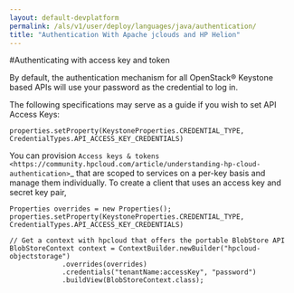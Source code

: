 ```yaml
---
layout: default-devplatform
permalink: /als/v1/user/deploy/languages/java/authentication/
title: "Authentication With Apache jclouds and HP Helion"
---
```

<!--PUBLISHED-->
 
<!--
#Authentication With Apache jclouds and HP Helion 1.0

The `Identity Service API <https://docs.hpcloud.com/identity>`_ is central to using the
APIs for the services by HP Helion. Identity Service not only deals with authentication
but also supplies the catalog of information around the activated and available services.
For example, this API is where the API endpoints for services like the different compute regions,
Object Storage, and everything else is available.

Apache jclouds provides functionality to interact with identity service and authentication
to simply authenticate commonly and use it everywhere.
-->
#Authenticating with access key and token

By default, the authentication mechanism for all OpenStack&reg; Keystone based APIs will use your
password as the credential to log in.

The following specifications may serve as a guide if you wish to set API Access Keys:


    properties.setProperty(KeystoneProperties.CREDENTIAL_TYPE, CredentialTypes.API_ACCESS_KEY_CREDENTIALS)

You can provision `Access keys & tokens <https://community.hpcloud.com/article/understanding-hp-cloud-authentication>`_
that are scoped to services on a per-key basis and manage them individually.
To create a client that uses an access key and secret key pair,

    Properties overrides = new Properties();
    properties.setProperty(KeystoneProperties.CREDENTIAL_TYPE, CredentialTypes.API_ACCESS_KEY_CREDENTIALS)

    // Get a context with hpcloud that offers the portable BlobStore API
    BlobStoreContext context = ContextBuilder.newBuilder("hpcloud-objectstorage")
                 .overrides(overrides)
                 .credentials("tenantName:accessKey", "password")
                 .buildView(BlobStoreContext.class);
